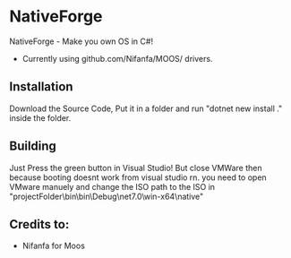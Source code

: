 # NativeForge
NativeForge - Make you own OS in C#!
- Currently using github.com/Nifanfa/MOOS/ drivers.

## Installation
Download the Source Code, Put it in a folder and run "dotnet new install ." inside the folder.

## Building
Just Press the green button in Visual Studio! 
But close VMWare then because booting doesnt work from visual studio rn. you need to open VMware manuely and change the ISO path to the ISO in "projectFolder\bin\bin\Debug\net7.0\win-x64\native\"


## Credits to:
- Nifanfa for Moos
